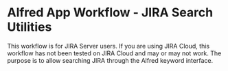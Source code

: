 # Alfred App Workflow - JIRA Search Utilities

This workflow is for JIRA Server users. If you are using JIRA Cloud, this workflow has not been tested on JIRA Cloud and may or may not work. The purpose is to allow searching JIRA through the Alfred keyword interface.

